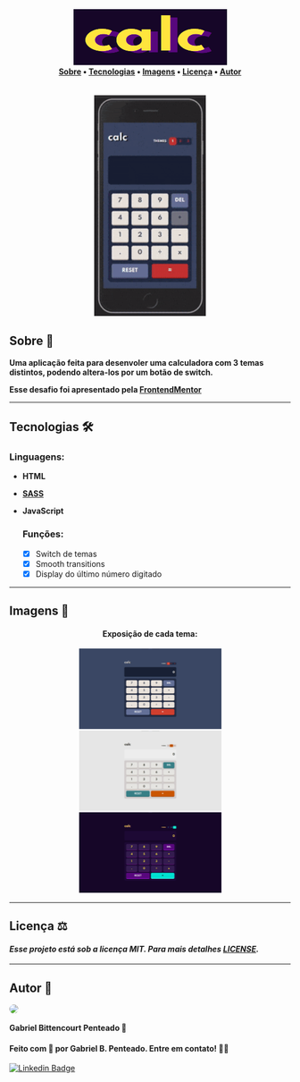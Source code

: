 <div align="center">
    <img src="assets/design/logo2.png" width="275" height="100">
</div>

<div align="center">
    <b>
        <a href="#sobre-">Sobre</a> •
        <a href="#tecnologias-%EF%B8%8F">Tecnologias</a> •
        <a href="#imagens-">Imagens</a> •
        <a href="#licença-%EF%B8%8F">Licença</a> •
        <a href="#autor-">Autor</a>
    </b>
</div><br><br>

<div align="center">
    <img src="assets/design/calc-app-mobile.gif" width="200">
</div>


## Sobre 🧮
**Uma aplicação feita para desenvoler uma calculadora com 3 temas distintos, podendo altera-los por um botão de switch.**

**Esse desafio foi apresentado pela [FrontendMentor](https://www.frontendmentor.io/challenges)**

---

## Tecnologias 🛠️
### Linguagens:
 - **HTML**
 - **[SASS](https://sass-lang.com/)**
 - **JavaScript**

      ### Funções:
      - [x] Switch de temas
      - [x] Smooth transitions
      - [x] Display do último número digitado

---

## Imagens 📸
<div align="center">
    <h4>Exposição de cada tema:</h4>
    <img src="assets/design/theme1-desktop.png" width="255">
    <img src="assets/design/theme2-desktop.png" width="255">
    <img src="assets/design/theme3-desktop.png" width="255">
</div>

---

## Licença ⚖️
#### *Esse projeto está sob a licença MIT. Para mais detalhes [LICENSE](https://github.com/gabrlcj/calculator-app/blob/056685e8de3d72fd5a91379b1e79dc994355151f/LICENSE).*

---

## Autor 🌌

<img style='border-radius:50%' width='180' src="https://unavatar.now.sh/github/gabrlcj">
<p><b>Gabriel Bittencourt Penteado 🔰</b></p>

#### Feito com 🤎 por Gabriel B. Penteado. Entre em contato! 👋🏽

[![Linkedin Badge](https://img.shields.io/badge/-Gabriel-orange?style=flat-square&logo=Linkedin&logoColor=white&link=https://www.linkedin.com/in/gabriel-bittencourt-penteado/)](https://www.linkedin.com/in/gabriel-bittencourt-penteado/) 